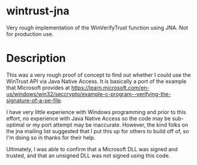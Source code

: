 # wintrust-jna
Very rough implementation of the WinVerifyTrust function using JNA.  Not for production use.

# Description
This was a very rough proof of concept to find out whether I could use the WinTrust API via Java Native Access. It is 
basically a port of the example that Microsoft provides at https://learn.microsoft.com/en-us/windows/win32/seccrypto/example-c-program--verifying-the-signature-of-a-pe-file.

I have very little experience with Windows programming and prior to this effort, no experience with Java Native Access so the 
code may be sub-optimal or my port attempt may be inaccurate.  However, the kind folks on the jna mailing list suggested
that I put this up for others to build off of, so I'm doing so in thanks for their help. 

Ultimately, I was able to confirm that a Microsoft DLL was signed and trusted, and that an unsigned DLL was not signed using this code. 